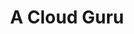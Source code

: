 ---
description: 'Looking to make a high-paying career move into the cloud? Get going:
  acloudguru.com'
link: https://acloudguru.com/
shortname: acloudguru.com-ssh
title: A Cloud Guru
---